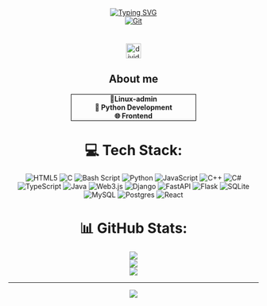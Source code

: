
<div align="center">
    <a href="https://git.io/typing-svg">
        <img src="https://readme-typing-svg.demolab.com?font=Fira+Code&weight=700&size=21&pause=1000&color=F7D32E&width=435&lines=Hi%2C+my+name+is+Nami-sam" alt="Typing SVG" />
        <div align="center">
            <img src="https://github.com/user-attachments/assets/88d8e02c-5000-4313-bae8-6dd51abc9a67" alt="Git"
        </div>
    </a>

</div>
<!-- <br>
<br>
<br>
<div align="center">
    <img src="https://github.com/user-attachments/assets/1ee07221-0302-4fa1-a5a9-3b3c0dc0ae5f" alt="test">

</div> -->


<br>
<p style="margin: 20px 0;">
    <img src="https://github.com/user-attachments/assets/af5bd23f-92e0-4e41-bc72-85fdb1ed5262" alt="divider" width="30">
    <h2>About me</h2>
</p>


<p style="border: 1px solid #000; width: 250px;">
    <strong>🐧Linux-admin</strong> <br>
    <strong>🐍 Python Development</strong> <br>
    <strong>🌐 Frontend</strong> <br>

</p>

# 💻 Tech Stack:
![HTML5](https://img.shields.io/badge/html5-%23E34F26.svg?style=for-the-badge&logo=html5&logoColor=white) ![C](https://img.shields.io/badge/c-%2300599C.svg?style=for-the-badge&logo=c&logoColor=white) ![Bash Script](https://img.shields.io/badge/bash_script-%23121011.svg?style=for-the-badge&logo=gnu-bash&logoColor=white) ![Python](https://img.shields.io/badge/python-3670A0?style=for-the-badge&logo=python&logoColor=ffdd54) ![JavaScript](https://img.shields.io/badge/javascript-%23323330.svg?style=for-the-badge&logo=javascript&logoColor=%23F7DF1E) ![C++](https://img.shields.io/badge/c++-%2300599C.svg?style=for-the-badge&logo=c%2B%2B&logoColor=white) ![C#](https://img.shields.io/badge/c%23-%23239120.svg?style=for-the-badge&logo=csharp&logoColor=white) ![TypeScript](https://img.shields.io/badge/typescript-%23007ACC.svg?style=for-the-badge&logo=typescript&logoColor=white) ![Java](https://img.shields.io/badge/java-%23ED8B00.svg?style=for-the-badge&logo=openjdk&logoColor=white) ![Web3.js](https://img.shields.io/badge/web3.js-F16822?style=for-the-badge&logo=web3.js&logoColor=white) ![Django](https://img.shields.io/badge/django-%23092E20.svg?style=for-the-badge&logo=django&logoColor=white) ![FastAPI](https://img.shields.io/badge/FastAPI-005571?style=for-the-badge&logo=fastapi) ![Flask](https://img.shields.io/badge/flask-%23000.svg?style=for-the-badge&logo=flask&logoColor=white) ![SQLite](https://img.shields.io/badge/sqlite-%2307405e.svg?style=for-the-badge&logo=sqlite&logoColor=white) ![MySQL](https://img.shields.io/badge/mysql-4479A1.svg?style=for-the-badge&logo=mysql&logoColor=white) ![Postgres](https://img.shields.io/badge/postgres-%23316192.svg?style=for-the-badge&logo=postgresql&logoColor=white) ![React](https://img.shields.io/badge/react-%2320232a.svg?style=for-the-badge&logo=react&logoColor=%2361DAFB)
# 📊 GitHub Stats:
![](https://github-readme-stats.vercel.app/api?username=Nami-sam&theme=dark&hide_border=true&include_all_commits=false&count_private=false)<br/>
![](https://nirzak-streak-stats.vercel.app/?user=Nami-sam&theme=dark&hide_border=true)<br/>
![](https://github-readme-stats.vercel.app/api/top-langs/?username=Nami-sam&theme=dark&hide_border=true&include_all_commits=false&count_private=false&layout=compact)

---
[![](https://visitcount.itsvg.in/api?id=Nami-sam&icon=0&color=0)](https://visitcount.itsvg.in)

<!-- Proudly created with GPRM ( https://gprm.itsvg.in ) -->


